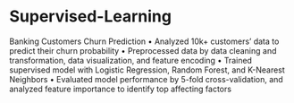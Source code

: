 # Supervised-Learning
Banking Customers Churn Prediction
•	Analyzed 10k+ customers’ data to predict their churn probability
•	Preprocessed data by data cleaning and transformation, data visualization, and feature encoding
•	Trained supervised model with Logistic Regression, Random Forest, and K-Nearest Neighbors
•	Evaluated model performance by 5-fold cross-validation, and analyzed feature importance to identify top affecting factors
